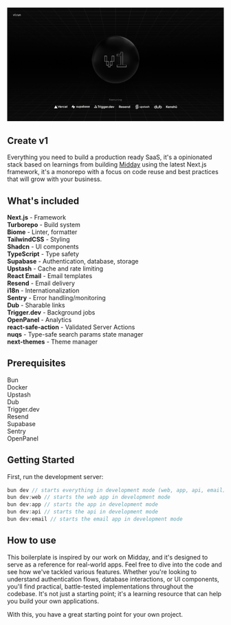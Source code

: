 ![hero](image.png)

## Create v1

Everything you need to build a production ready SaaS, it's a opinionated stack based on learnings from building [Midday](https://midday.ai?utm_source=v1) using the latest Next.js framework, it's a monorepo with a focus on code reuse and best practices that will grow with your business.

## What's included

**Next.js** - Framework<br>
**Turborepo** - Build system<br>
**Biome** - Linter, formatter<br>
**TailwindCSS** - Styling<br>
**Shadcn** - UI components<br>
**TypeScript** - Type safety<br>
**Supabase** - Authentication, database, storage<br>
**Upstash** - Cache and rate limiting<br>
**React Email** - Email templates<br>
**Resend** - Email delivery<br>
**i18n** - Internationalization<br>
**Sentry** - Error handling/monitoring<br>
**Dub** - Sharable links<br>
**Trigger.dev** - Background jobs<br>
**OpenPanel** - Analytics<br>
**react-safe-action** - Validated Server Actions<br>
**nuqs** - Type-safe search params state manager<br>
**next-themes** - Theme manager<br>

## Prerequisites

Bun<br>
Docker<br>
Upstash<br>
Dub<br>
Trigger.dev<br>
Resend<br>
Supabase<br>
Sentry<br>
OpenPanel<br>

## Getting Started

First, run the development server:

```ts
bun dev // starts everything in development mode (web, app, api, email)
bun dev:web // starts the web app in development mode
bun dev:app // starts the app in development mode
bun dev:api // starts the api in development mode
bun dev:email // starts the email app in development mode
```

## How to use
This boilerplate is inspired by our work on Midday, and it's designed to serve as a reference for real-world apps. Feel free to dive into the code and see how we've tackled various features. Whether you're looking to understand authentication flows, database interactions, or UI components, you'll find practical, battle-tested implementations throughout the codebase. It's not just a starting point; it's a learning resource that can help you build your own applications.

With this, you have a great starting point for your own project.